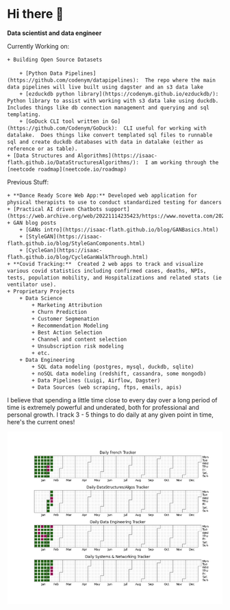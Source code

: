 # Hi there 👋

**Data scientist and data engineer**  

Currently Working on:

    + Building Open Source Datasets 
    
        + [Python Data Pipelines](https://github.com/codenym/datapipelines):  The repo where the main data pipelines will live built using dagster and an s3 data lake
        + [ezduckdb python library](https://codenym.github.io/ezduckdb/):  Python library to assist with working with s3 data lake using duckdb.  Includes things like db connection management and querying and sql templating.
        + [GoDuck CLI tool written in Go](https://github.com/Codenym/GoDuck):  CLI useful for working with datalake.  Does things like convert templated sql files to runnable sql and create duckdb databases with data in datalake (either as reference or as table).
    + [Data Structures and Algorithms](https://isaac-flath.github.io/DataStructuresAlgorithms/):  I am working through the [neetcode roadmap](neetcode.io/roadmap)

Previous Stuff:

    + **Dance Ready Score Web App:** Developed web application for physical therapists to use to conduct standardized testing for dancers
    + [Practical AI driven Chatbots support](https://web.archive.org/web/20221114235423/https://www.novetta.com/2021/06/chatbots/)
    + GAN blog posts
        + [GANs intro](https://isaac-flath.github.io/blog/GANBasics.html)
        + [StyleGAN](https://isaac-flath.github.io/blog/StyleGanComponents.html)
        + [CycleGan](https://isaac-flath.github.io/blog/CycleGanWalkThrough.html)
    + **Covid Tracking:**  Created 2 web apps to track and visualize various covid statistics including confirmed cases, deaths, NPIs, tests, population mobility, and Hospitalizations and related stats (ie ventilator use). 
    + Proprietary Projects
        + Data Science
            + Marketing Attribution
            + Churn Prediction
            + Customer Segmenation
            + Recommendation Modeling
            + Best Action Selection
            + Channel and content selection
            + Unsubscription risk modeling
            + etc.
        + Data Engineering
            + SQL data modeling (postgres, mysql, duckdb, sqlite)
            + noSQL data modeling (redshift, cassandra, some mongodb)
            + Data Pipelines (Luigi, Airflow, Dagster)
            + Data Sources (web scraping, ftps, emails, apis)

I believe that spending a little time close to every day over a long period of time is extremely powerful and underated, both for professional and personal growth.  I track 3 - 5 things to do daily at any given point in time, here's the current ones!

![](2024.png)
